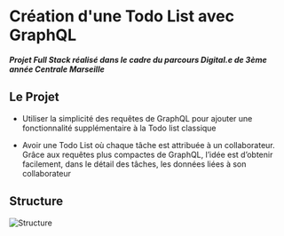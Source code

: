 
# Création d'une Todo List avec GraphQL


***Projet Full Stack réalisé dans le cadre du parcours Digital.e de 3ème année Centrale Marseille***


## Le Projet 


-   Utiliser la simplicité des requêtes de GraphQL pour ajouter une fonctionnalité supplémentaire à la Todo list classique  
      
    
-   Avoir une Todo List où chaque tâche est attribuée à un collaborateur. Grâce aux requêtes plus compactes de GraphQL, l’idée est d’obtenir facilement, dans le détail des tâches, les données liées à son collaborateur


## Structure

![Structure](https://imgur.com/WGmw7Lb)
